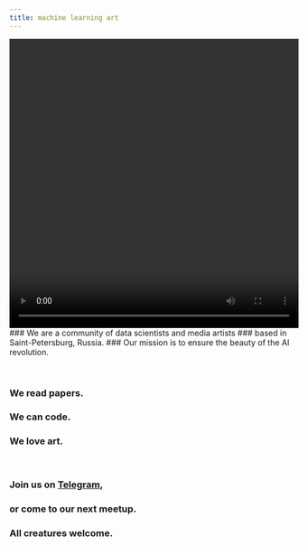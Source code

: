 ```yaml
---
title: machine learning art
---
```

<video autoplay="autoplay" loop="loop" width="512" height="512">
  <source src="/assets/images/4a460.mp4" type="video/mp4">
</video>
### We are a community of data scientists and media artists
### based in Saint-Petersburg, Russia. 
### Our mission is to ensure the beauty of the AI revolution.

&nbsp;

### We read papers.
### We can code.
### We love art.

&nbsp;

### Join us on [Telegram](https://t.me/mlart_chat), 
### or come to our next meetup. 
### All creatures welcome. 

